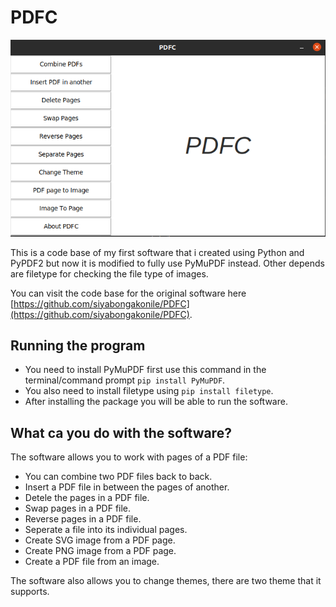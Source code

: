 # PDFC
<img src="https://github.com/siyabongakonile/PDFC2.0/blob/main/img/screenshot" alt="screenshot of PDFC2.0">

This is a code base of my first software that i created using Python and PyPDF2 but now it is modified to fully use PyMuPDF instead. Other depends are filetype for checking the file type of images.

You can visit the code base for the original software here [https://github.com/siyabongakonile/PDFC](https://github.com/siyabongakonile/PDFC).

## Running the program
- You need to install PyMuPDF first use this command in the terminal/command prompt `pip install PyMuPDF`.
- You also need to install filetype using `pip install filetype`.
- After installing the package you will be able to run the software.

## What ca you do with the software?
The software allows you to work with pages of a PDF file:
- You can combine two PDF files back to back.
- Insert a PDF file in between the pages of another.
- Detele the pages in a PDF file.
- Swap pages in a PDF file.
- Reverse pages in a PDF file.
- Seperate a file into its individual pages.
- Create SVG image from a PDF page.
- Create PNG image from a PDF page.
- Create a PDF file from an image.

The software also allows you to change themes, there are two theme that it supports.
